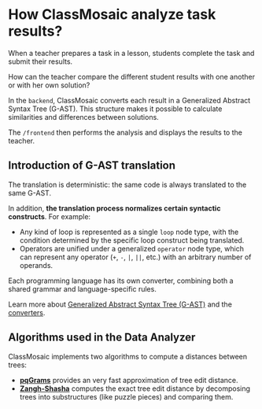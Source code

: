 # How ClassMosaic analyze task results?

When a teacher prepares a task in a lesson, students complete the task and submit their results.

How can the teacher compare the different student results with one another or with her own solution?

In the `backend`, ClassMosaic converts each result in a Generalized Abstract Syntax Tree (G-AST). This structure makes it possible to calculate similarities and differences between solutions.

The `/frontend` then performs the analysis and displays the results to the teacher.

## Introduction of G-AST translation

The translation is deterministic: the same code is always translated to the same G-AST.

In addition, **the translation process normalizes certain syntactic constructs**. For example:

- Any kind of loop is represented as a single `loop` node type, with the condition determined by the specific loop construct being translated.
- Operators are unified under a generalized `operator` node type, which can represent any operator (`+`, `-`, `|`, `||`, etc.) with an arbitrary number of operands.

Each programming language has its own converter, combining both a shared grammar and language-specific rules.

Learn more about [Generalized Abstract Syntax Tree (G-AST)](./ast.md) and the [converters](./converters.md).


## Algorithms used in the Data Analyzer

ClassMosaic implements two algorithms to compute a distances between trees:

- **[pqGrams](https://github.com/hoonto/jqgram)** provides an very fast approximation of tree edit distance.
- **[Zangh-Shasha](https://github.com/schulzch/edit-distance-js)** computes the exact tree edit distance by decomposing trees into substructures (like puzzle pieces) and comparing them.

